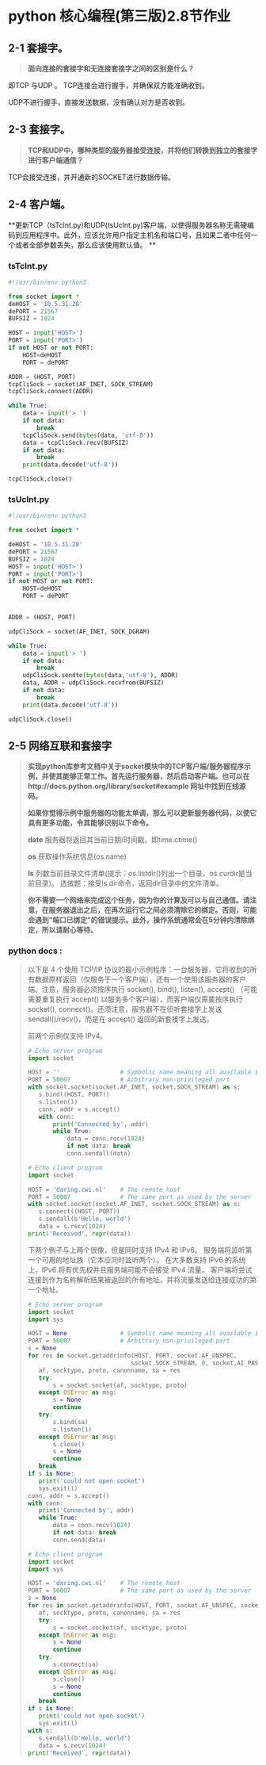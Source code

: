 # python 核心编程(第三版)2.8节作业

## 2-1 套接字。

>**面向连接的套接字和无连接套接字之间的区别是什么？**

即TCP 与UDP 。
TCP连接会进行握手，并确保双方能准确收到。

UDP不进行握手，直接发送数据，没有确认对方是否收到。

## 2-3 套接字。

>**TCP和UDP中，哪种类型的服务器接受连接，并将他们转换到独立的套接字进行客户端通信？**

TCP会接受连接，并开通新的SOCKET进行数据传输。

## 2-4 客户端。

**更新TCP（tsTclnt.py)和UDP(tsUclnt.py)客户端，以使得服务器名称无需硬编码到应用程序中。此外，应该允许用户指定主机名和端口号，且如果二者中任何一个或者全部参数丢失，那么应该使用默认值。
**
### tsTclnt.py

```python
#!/usr/bin/env python3

from socket import *
deHOST = '10.5.31.28'
dePORT = 21567
BUFSIZ = 1024

HOST = input('HOST>')
PORT = input('PORT>')
if not HOST or not PORT:
    HOST=deHOST
    PORT = dePORT

ADDR = (HOST, PORT)
tcpCliSock = socket(AF_INET, SOCK_STREAM)
tcpCliSock.connect(ADDR)

while True:
    data = input('> ')
    if not data:
        break
    tcpCliSock.send(bytes(data, 'utf-8'))
    data = tcpCliSock.recv(BUFSIZ)
    if not data:
        break
    print(data.decode('utf-8'))

tcpCliSock.close()

```

### tsUclnt.py

```python
#!/usr/bin/env python3

from socket import *

deHOST = '10.5.31.28'
dePORT = 21567
BUFSIZ = 1024
HOST = input('HOST>')
PORT = input('PORT>')
if not HOST or not PORT:
    HOST=deHOST
    PORT = dePORT


ADDR = (HOST, PORT)

udpCliSock = socket(AF_INET, SOCK_DGRAM)

while True:
    data = input('> ')
    if not data:
        break
    udpCliSock.sendto(bytes(data,'utf-8'), ADDR)
    data, ADDR = udpCliSock.recvfrom(BUFSIZ)
    if not data:
        break
    print(data.decode('utf-8'))

udpCliSock.close()


```

## 2-5 网络互联和套接字

>**实现python库参考文档中关于socket模块中的TCP客户端/服务器程序示例，并使其能够正常工作。首先运行服务器，然后启动客户端。也可以在http://docs.python.org/library/socket#example 网址中找到在线源码。**
>
>**如果你觉得示例中服务器的功能太单调，那么可以更新服务器代码，以使它具有更多功能，令其能够识别以下命令。**
>
>**date** 服务器将返回其当前日期/时间戳，即time.ctime()
>
>**os** 获取操作系统信息(os.name)
>
>**ls** 列数当前目录文件清单(提示：os.listdir()列出一个目录，os.curdir是当前目录)。
>选做题：接受ls dir命令，返回dir目录中的文件清单。
>
>**你不需要一个网络来完成这个任务，因为你的计算及可以与自己通信。请注意，在服务器退出之后，在再次运行它之间必须清除它的绑定。否则，可能会遇到“端口已绑定”的错误提示。此外，操作系统通常会在5分钟内清除绑定，所以请耐心等待。**

### python docs :

> 以下是 4 个使用 TCP/IP 协议的最小示例程序：一台服务器，它将收到的所有数据原样返回（仅服务于一个客户端），还有一个使用该服务器的客户端。注意，服务器必须按序执行 socket(), bind(), listen(), accept() （可能需要重复执行 accept() 以服务多个客户端），而客户端仅需要按序执行 socket(), connect()。还须注意，服务器不在侦听套接字上发送 sendall()/recv()，而是在 accept() 返回的新套接字上发送。
>
>前两个示例仅支持 IPv4。
>```python
># Echo server program
>import socket
>
>HOST = ''                 # Symbolic name meaning all available interfaces
>PORT = 50007              # Arbitrary non-privileged port
>with socket.socket(socket.AF_INET, socket.SOCK_STREAM) as s:
>    s.bind((HOST, PORT))
>    s.listen(1)
>    conn, addr = s.accept()
>    with conn:
>        print('Connected by', addr)
>        while True:
>            data = conn.recv(1024)
>            if not data: break
>            conn.sendall(data)
>```
>```python
># Echo client program
>import socket
>
>HOST = 'daring.cwi.nl'    # The remote host
>PORT = 50007              # The same port as used by the server
>with socket.socket(socket.AF_INET, socket.SOCK_STREAM) as s:
>    s.connect((HOST, PORT))
>    s.sendall(b'Hello, world')
>    data = s.recv(1024)
>print('Received', repr(data))
>```
>
>下两个例子与上两个很像，但是同时支持 IPv4 和 IPv6。 服务端将监听第一个可用的地址族（它本应同时监听两个）。 在大多数支持 IPv6 的系统上，IPv6 将有优先权并且服务端可能不会接受 IPv4 流量。 客户端将尝试连接到作为名称解析结果被返回的所有地址，并将流量发送给连接成功的第一个地址。
>
>```python
># Echo server program
>import socket
>import sys
>
>HOST = None               # Symbolic name meaning all available interfaces
>PORT = 50007              # Arbitrary non-privileged port
>s = None
>for res in socket.getaddrinfo(HOST, PORT, socket.AF_UNSPEC,
>                              socket.SOCK_STREAM, 0, socket.AI_PASSIVE):
>    af, socktype, proto, canonname, sa = res
>    try:
>        s = socket.socket(af, socktype, proto)
>    except OSError as msg:
>        s = None
>        continue
>    try:
>        s.bind(sa)
>        s.listen(1)
>    except OSError as msg:
>        s.close()
>        s = None
>        continue
>    break
>if s is None:
>    print('could not open socket')
>    sys.exit(1)
>conn, addr = s.accept()
>with conn:
>    print('Connected by', addr)
>    while True:
>        data = conn.recv(1024)
>        if not data: break
>        conn.send(data)
>```
>
>```python
># Echo client program
>import socket
>import sys
>
>HOST = 'daring.cwi.nl'    # The remote host
>PORT = 50007              # The same port as used by the server
>s = None
>for res in socket.getaddrinfo(HOST, PORT, socket.AF_UNSPEC, socket.SOCK_STREAM):
>    af, socktype, proto, canonname, sa = res
>    try:
>        s = socket.socket(af, socktype, proto)
>    except OSError as msg:
>        s = None
>        continue
>    try:
>        s.connect(sa)
>    except OSError as msg:
>        s.close()
>        s = None
>        continue
>    break
>if s is None:
>    print('could not open socket')
>    sys.exit(1)
>with s:
>    s.sendall(b'Hello, world')
>    data = s.recv(1024)
>print('Received', repr(data))
>```

